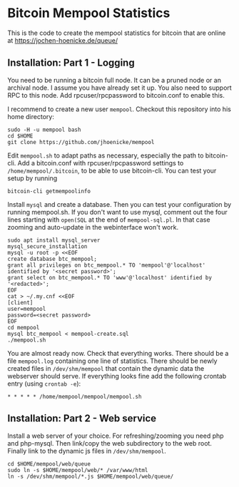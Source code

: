 # Bitcoin Mempool Statistics

This is the code to create the mempool statistics for bitcoin that are online
at https://jochen-hoenicke.de/queue/

## Installation: Part 1 - Logging

You need to be running a bitcoin full node.  It can be a pruned node or an
archival node.  I assume you have already set it up.  You also need to
support RPC to this node.  Add rpcuser/rpcpassword to bitcoin.conf to enable
this.

I recommend to create a new user `mempool`.   Checkout this repository into
his home directory:

    sudo -H -u mempool bash
    cd $HOME
    git clone https://github.com/jhoenicke/mempool

Edit `mempool.sh` to adapt paths as necessary, especially the path to 
bitcoin-cli.  Add a bitcoin.conf with rpcuser/rpcpassword settings to 
`/home/mempool/.bitcoin`, to be able to use bitcoin-cli.  You can test your
setup by running

    bitcoin-cli getmempoolinfo

Install `mysql` and create a database. Then you can test your
configuration by running mempool.sh.  If you don't want to use mysql,
comment out the four lines starting with `open(SQL` at the end of
`mempool-sql.pl`.  In that case zooming and auto-update in the
webinterface won't work.

    sudo apt install mysql_server
    mysql_secure_installation
    mysql -u root -p <<EOF
    create database btc_mempool;
    grant all privileges on btc_mempool.* TO 'mempool'@'localhost' identified by '<secret password>';
    grant select on btc_mempool.* TO 'www'@'localhost' identified by '<redacted>';
    EOF
    cat > ~/.my.cnf <<EOF
    [client]
    user=mempool
    password=<secret password>
    EOF
    cd mempool
    mysql btc_mempool < mempool-create.sql
    ./mempool.sh

You are almost ready now.  Check that everything works.  There should be a
file `mempool.log` containing one line of statistics.  There should be
newly created files in `/dev/shm/mempool` that contain the dynamic data the
webserver should serve.  If everything looks fine add the following crontab 
entry (using `crontab -e`):

    * * * * * /home/mempool/mempool/mempool.sh 

## Installation: Part 2 - Web service

Install a web server of your choice.  For refreshing/zooming you need
php and php-mysql.  Then link/copy the web subdirectory to the web
root.  Finally link to the dynamic js files in `/dev/shm/mempool`.

    cd $HOME/mempool/web/queue
    sudo ln -s $HOME/mempool/web/* /var/www/html
    ln -s /dev/shm/mempool/*.js $HOME/mempool/web/queue/
